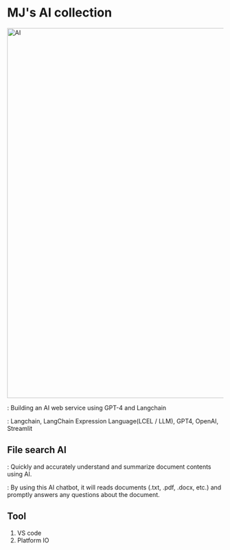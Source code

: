# MJ's AI collection


<img width="860" alt="AI" src="https://github.com/user-attachments/assets/d4ab299b-2b8e-402f-946a-f43be82d9452">

: Building an AI web service using GPT-4 and Langchain

: Langchain, LangChain Expression Language(LCEL / LLM), GPT4, OpenAI, Streamlit




## File search AI ##
: Quickly and accurately understand and summarize document contents using AI.

: By using this AI chatbot, it will reads documents (.txt, .pdf, .docx, etc.) and promptly answers any questions about the document.


## Tool ##
1. VS code
3. Platform IO



